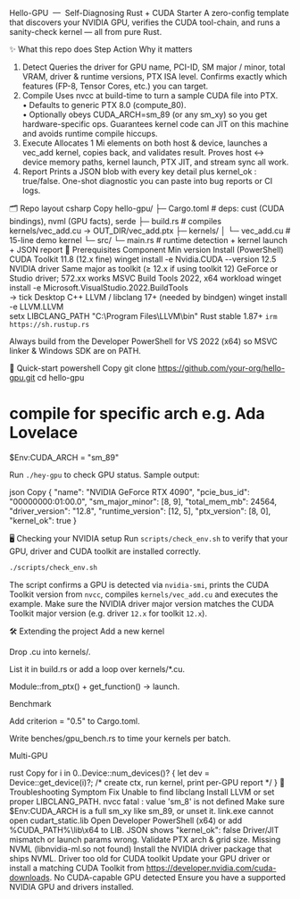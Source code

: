 Hello-GPU  —  Self-Diagnosing Rust + CUDA Starter
A zero-config template that discovers your NVIDIA GPU, verifies the CUDA
tool-chain, and runs a sanity-check kernel — all from pure Rust.

✨ What this repo does
Step    Action  Why it matters
1. Detect       Queries the driver for GPU name, PCI-ID, SM major / minor, total VRAM, driver & runtime versions, PTX ISA level.        Confirms exactly which features (FP-8, Tensor Cores, etc.) you can target.
2. Compile      Uses nvcc at build-time to turn a sample CUDA file into PTX.<br/>• Defaults to generic PTX 8.0 (compute_80).<br/>• Optionally obeys CUDA_ARCH=sm_89 (or any sm_xy) so you get hardware-specific ops.    Guarantees kernel code can JIT on this machine and avoids runtime compile hiccups.
3. Execute      Allocates 1 Mi elements on both host & device, launches a vec_add kernel, copies back, and validates result.    Proves host ↔ device memory paths, kernel launch, PTX JIT, and stream sync all work.
4. Report       Prints a JSON blob with every key detail plus kernel_ok : true/false.   One-shot diagnostic you can paste into bug reports or CI logs.

🗂️ Repo layout
csharp
Copy
hello-gpu/
├─ Cargo.toml          # deps: cust (CUDA bindings), nvml (GPU facts), serde
├─ build.rs            # compiles kernels/vec_add.cu → OUT_DIR/vec_add.ptx
├─ kernels/
│  └─ vec_add.cu       # 15-line demo kernel
└─ src/
   └─ main.rs          # runtime detection + kernel launch + JSON report
🔧 Prerequisites
Component       Min version     Install (PowerShell)
CUDA Toolkit    11.8 (12.x fine)        winget install -e Nvidia.CUDA --version 12.5
NVIDIA driver   Same major as toolkit (≥ 12.x if using toolkit 12)      GeForce or Studio driver; 572.xx works
MSVC Build Tools        2022, x64 workload      winget install -e Microsoft.VisualStudio.2022.BuildTools<br/>→ tick Desktop C++
LLVM / libclang 17+ (needed by bindgen) winget install -e LLVM.LLVM<br/>setx LIBCLANG_PATH "C:\Program Files\LLVM\bin"
Rust    stable 1.87+    `irm https://sh.rustup.rs`

Always build from the Developer PowerShell for VS 2022 (x64) so MSVC linker & Windows SDK are on PATH.

🚀 Quick-start
powershell
Copy
git clone https://github.com/your-org/hello-gpu.git
cd hello-gpu

# compile for specific arch e.g. Ada Lovelace
$Env:CUDA_ARCH = "sm_89"

Run `./hey-gpu` to check GPU status.
Sample output:

json
Copy
{
  "name": "NVIDIA GeForce RTX 4090",
  "pcie_bus_id": "00000000:01:00.0",
  "sm_major_minor": [8, 9],
  "total_mem_mb": 24564,
  "driver_version": "12.8",
  "runtime_version": [12, 5],
  "ptx_version": [8, 0],
  "kernel_ok": true
}

🖥️ Checking your NVIDIA setup
Run `scripts/check_env.sh` to verify that your GPU, driver and CUDA toolkit are installed correctly.

```bash
./scripts/check_env.sh
```

The script confirms a GPU is detected via `nvidia-smi`, prints the CUDA Toolkit version from `nvcc`, compiles `kernels/vec_add.cu` and executes the example.
Make sure the NVIDIA driver major version matches the CUDA Toolkit major version (e.g. driver `12.x` for toolkit `12.x`).

🛠️ Extending the project
Add a new kernel

Drop .cu into kernels/.

List it in build.rs or add a loop over kernels/*.cu.

Module::from_ptx() + get_function() → launch.

Benchmark

Add criterion = "0.5" to Cargo.toml.

Write benches/gpu_bench.rs to time your kernels per batch.

Multi-GPU

rust
Copy
for i in 0..Device::num_devices()? {
    let dev = Device::get_device(i)?;
    /* create ctx, run kernel, print per-GPU report */
}
🧩 Troubleshooting
Symptom                                   Fix
Unable to find libclang                   Install LLVM or set proper LIBCLANG_PATH.
nvcc fatal : value 'sm_8' is not defined  Make sure $Env:CUDA_ARCH is a full sm_xy like sm_89, or unset it.
link.exe cannot open cudart_static.lib    Open Developer PowerShell (x64) or add %CUDA_PATH%\lib\x64 to LIB.
JSON shows "kernel_ok": false           Driver/JIT mismatch or launch params wrong. Validate PTX arch & grid size.
Missing NVML (libnvidia-ml.so not found)  Install the NVIDIA driver package that ships NVML.
Driver too old for CUDA toolkit           Update your GPU driver or install a matching CUDA Toolkit from https://developer.nvidia.com/cuda-downloads.
No CUDA-capable GPU detected              Ensure you have a supported NVIDIA GPU and drivers installed.
